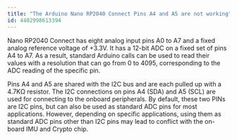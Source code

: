```yaml
---
title: "The Arduino Nano RP2040 Connect Pins A4 and A5 are not working"
id: 4402998613394
---
```


Nano RP2040 Connect has eight analog input pins A0 to A7 and a fixed analog reference voltage of +3.3V. It has a 12-bit ADC on a fixed set of pins A4 to A7. As a result, standard Arduino calls can be used to read their values with a resolution that can go from 0 to 4095, corresponding to the ADC reading of the specific pin.

Pins A4 and A5 are shared with the I2C bus and are each pulled up with a 4.7KΩ resistor. The I2C connections on pins A4 (SDA) and A5 (SCL) are used for connecting to the onboard peripherals. By default, these two PINs are I2C pins, but can also be used as standard ADC pins for most applications. However, depending on specific applications, using them as standard ADC pins other than I2C pins may lead to conflict with the on-board IMU and Crypto chip.

